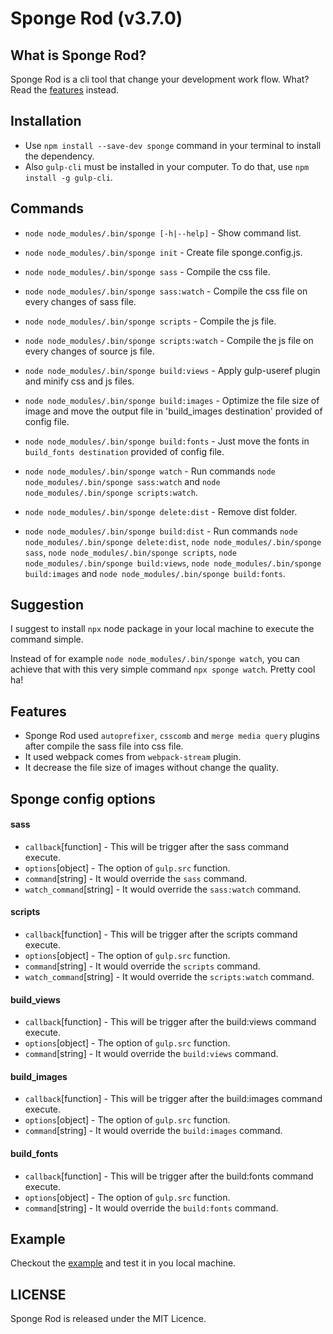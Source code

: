 # Sponge Rod (v3.7.0)

## What is Sponge Rod?

Sponge Rod is a cli tool that change your development work flow. What? Read the [features](https://github.com/rodrigoiii/sponge-rod#features) instead.

## Installation
 - Use `npm install --save-dev sponge` command in your terminal to install the dependency.
 - Also `gulp-cli` must be installed in your computer. To do that, use `npm install -g gulp-cli`.

## Commands
 - `node node_modules/.bin/sponge [-h|--help]` - Show command list.
 - `node node_modules/.bin/sponge init` - Create file sponge.config.js.
 - `node node_modules/.bin/sponge sass` - Compile the css file.
 - `node node_modules/.bin/sponge sass:watch` - Compile the css file on every changes of sass file.
 - `node node_modules/.bin/sponge scripts` - Compile the js file.
 - `node node_modules/.bin/sponge scripts:watch` - Compile the js file on every changes of source js file.
 - `node node_modules/.bin/sponge build:views` - Apply gulp-useref plugin and minify css and js files.
 - `node node_modules/.bin/sponge build:images` - Optimize the file size of image and move the output file in 'build_images destination' provided of config file.
 - `node node_modules/.bin/sponge build:fonts` - Just move the fonts in `build_fonts destination` provided of config file.

 - `node node_modules/.bin/sponge watch` - Run commands `node node_modules/.bin/sponge sass:watch` and `node node_modules/.bin/sponge scripts:watch`.
 - `node node_modules/.bin/sponge delete:dist` - Remove dist folder.
 - `node node_modules/.bin/sponge build:dist` - Run commands `node node_modules/.bin/sponge delete:dist`, `node node_modules/.bin/sponge sass`, `node node_modules/.bin/sponge scripts`, `node node_modules/.bin/sponge build:views`, `node node_modules/.bin/sponge build:images` and `node node_modules/.bin/sponge build:fonts`.

## Suggestion

I suggest to install `npx` node package in your local machine to execute the command simple.

Instead of for example `node node_modules/.bin/sponge watch`, you can achieve that with this very simple command `npx sponge watch`. Pretty cool ha!

## Features

 - Sponge Rod used `autoprefixer`, `csscomb` and `merge media query` plugins after compile the sass file into css file.
 - It used webpack comes from `webpack-stream` plugin.
 - It decrease the file size of images without change the quality.

## Sponge config options

#### sass
 - `callback`[function] - This will be trigger after the sass command execute.
 - `options`[object] - The option of `gulp.src` function.
 - `command`[string] - It would override the `sass` command.
 - `watch_command`[string] - It would override the `sass:watch` command.

#### scripts
 - `callback`[function] - This will be trigger after the scripts command execute.
 - `options`[object] - The option of `gulp.src` function.
 - `command`[string] - It would override the `scripts` command.
 - `watch_command`[string] - It would override the `scripts:watch` command.

#### build_views
 - `callback`[function] - This will be trigger after the build:views command execute.
 - `options`[object] - The option of `gulp.src` function.
 - `command`[string] - It would override the `build:views` command.

#### build_images
 - `callback`[function] - This will be trigger after the build:images command execute.
 - `options`[object] - The option of `gulp.src` function.
 - `command`[string] - It would override the `build:images` command.

#### build_fonts
 - `callback`[function] - This will be trigger after the build:fonts command execute.
 - `options`[object] - The option of `gulp.src` function.
 - `command`[string] - It would override the `build:fonts` command.

## Example

Checkout the [example](https://github.com/rodrigoiii/sponge-rod/blob/master/app) and test it in you local machine.

## LICENSE
Sponge Rod is released under the MIT Licence.